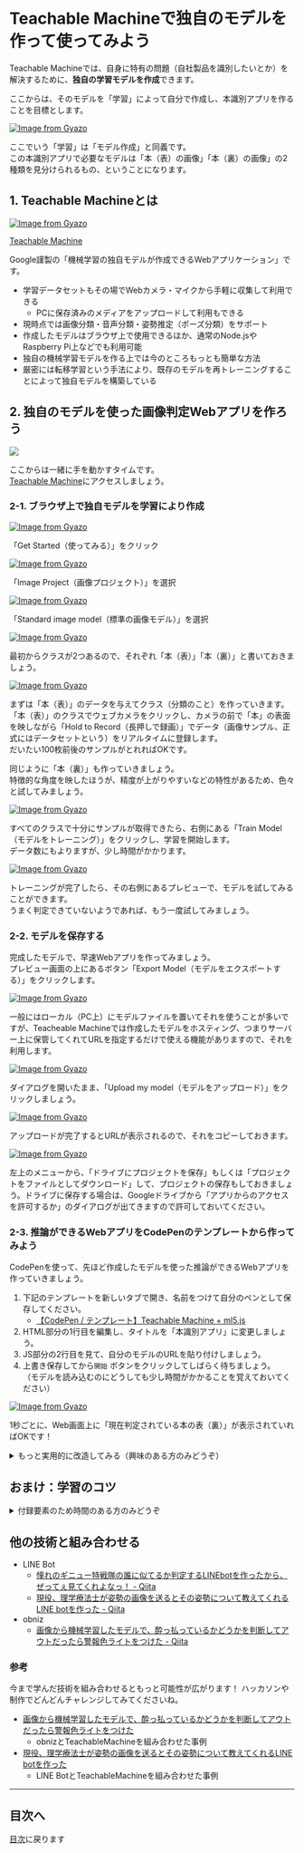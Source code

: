 # Teachable Machineで独自のモデルを作って使ってみよう

Teachable Machineでは、自身に特有の問題（自社製品を識別したいとか）を解決するために、**独自の学習モデルを作成**できます。

ここからは、そのモデルを「学習」によって自分で作成し、本識別アプリを作ることを目標とします。

[![Image from Gyazo](https://i.gyazo.com/4c21824419a09eeb89fd687e309e4a66.gif)](https://gyazo.com/4c21824419a09eeb89fd687e309e4a66)

ここでいう「学習」は「モデル作成」と同義です。  
この本識別アプリで必要なモデルは「本（表）の画像」「本（裏）の画像」の2種類を見分けられるもの、ということになります。

## 1. Teachable Machineとは

[![Image from Gyazo](https://i.gyazo.com/9760ff163e4baf372b9769b1e6454a83.png)](https://gyazo.com/9760ff163e4baf372b9769b1e6454a83)

[Teachable Machine](https://teachablemachine.withgoogle.com)

Google謹製の「機械学習の独自モデルが作成できるWebアプリケーション」です。

- 学習データセットもその場でWebカメラ・マイクから手軽に収集して利用できる  
  - PCに保存済みのメディアをアップロードして利用もできる
- 現時点では画像分類・音声分類・姿勢推定（ポーズ分類）をサポート
- 作成したモデルはブラウザ上で使用できるほか、通常のNode.jsやRaspberry Pi上などでも利用可能
- 独自の機械学習モデルを作る上では今のところもっとも簡単な方法
- 厳密には転移学習という手法により、既存のモデルを再トレーニングすることによって独自モデルを構築している

## 2. 独自のモデルを使った画像判定Webアプリを作ろう

![](https://i.gyazo.com/20ad1831dab4dac738fb3ca78f457ed8.png)

ここからは一緒に手を動かすタイムです。  
[Teachable Machine](https://teachablemachine.withgoogle.com)にアクセスしましょう。

### 2-1. ブラウザ上で独自モデルを学習により作成

[![Image from Gyazo](https://i.gyazo.com/4aa6aa6236a2b6af6595f143cdf5fe68.png)](https://gyazo.com/4aa6aa6236a2b6af6595f143cdf5fe68)

「Get Started（使ってみる）」をクリック

[![Image from Gyazo](https://i.gyazo.com/3102e9b541cad46c885439ddee701963.jpg)](https://gyazo.com/3102e9b541cad46c885439ddee701963)

「Image Project（画像プロジェクト）」を選択

[![Image from Gyazo](https://i.gyazo.com/4fdfb10b7ad728fea7a7d6a9b4a31db7.png)](https://gyazo.com/4fdfb10b7ad728fea7a7d6a9b4a31db7)

「Standard image model（標準の画像モデル）」を選択

[![Image from Gyazo](https://i.gyazo.com/44df8918fdc71441fea086a9fe087dd5.png)](https://gyazo.com/44df8918fdc71441fea086a9fe087dd5)

最初からクラスが2つあるので、それぞれ「本（表）」「本（裏）」と書いておきましょう。

[![Image from Gyazo](https://i.gyazo.com/066211c5b882751825de81158753449b.png)](https://gyazo.com/066211c5b882751825de81158753449b)

まずは「本（表）」のデータを与えてクラス（分類のこと）を作っていきます。  
「本（表）」のクラスでウェブカメラをクリックし、カメラの前で「本」の表面を映しながら「Hold to Record（長押しで録画）」でデータ（画像サンプル、正式にはデータセットという）をリアルタイムに登録します。  
だいたい100枚前後のサンプルがとれればOKです。

同じように「本（裏）」も作っていきましょう。  
特徴的な角度を映したほうが、精度が上がりやすいなどの特性があるため、色々と試してみましょう。 

[![Image from Gyazo](https://i.gyazo.com/2fe2f0907a7bac0c3f09b93f011c99ce.png)](https://gyazo.com/2fe2f0907a7bac0c3f09b93f011c99ce)
 
すべてのクラスで十分にサンプルが取得できたら、右側にある「Train Model（モデルをトレーニング）」をクリックし、学習を開始します。  
データ数にもよりますが、少し時間がかかります。

[![Image from Gyazo](https://i.gyazo.com/1e8f24fe450a241a9cfb097045ca6e21.gif)](https://gyazo.com/1e8f24fe450a241a9cfb097045ca6e21)

トレーニングが完了したら、その右側にあるプレビューで、モデルを試してみることができます。  
うまく判定できていないようであれば、もう一度試してみましょう。

### 2-2. モデルを保存する

完成したモデルで、早速Webアプリを作ってみましょう。    
プレビュー画面の上にあるボタン「Export Model（モデルをエクスポートする）」をクリックします。

[![Image from Gyazo](https://i.gyazo.com/4a65a77c209fc4baeeb1aae2422c414a.png)](https://gyazo.com/4a65a77c209fc4baeeb1aae2422c414a)

一般にはローカル（PC上）にモデルファイルを置いてそれを使うことが多いですが、Teacheable Machineでは作成したモデルをホスティング、つまりサーバー上に保管してくれてURLを指定するだけで使える機能がありますので、それを利用します。  

[![Image from Gyazo](https://i.gyazo.com/46df41c4db380ee1386f9f2505786b6a.png)](https://gyazo.com/46df41c4db380ee1386f9f2505786b6a)

ダイアログを開いたまま、「Upload my model（モデルをアップロード）」をクリックしましょう。  

[![Image from Gyazo](https://i.gyazo.com/55272548dda0351d0c61fbfa775394f5.png)](https://gyazo.com/55272548dda0351d0c61fbfa775394f5)

アップロードが完了するとURLが表示されるので、それをコピーしておきます。

[![Image from Gyazo](https://i.gyazo.com/fe11e1b30482de7f413f2fa5e7ac9e02.png)](https://gyazo.com/fe11e1b30482de7f413f2fa5e7ac9e02)

左上のメニューから、「ドライブにプロジェクトを保存」もしくは「プロジェクトをファイルとしてダウンロード」して、プロジェクトの保存もしておきましょう。ドライブに保存する場合は、Googleドライブから「アプリからのアクセスを許可するか」のダイアログが出てきますので許可しておいてください。

### 2-3. 推論ができるWebアプリをCodePenのテンプレートから作ってみよう

CodePenを使って、先ほど作成したモデルを使った推論ができるWebアプリを作っていきましょう。

1. 下記のテンプレートを新しいタブで開き、名前をつけて自分のペンとして保存してください。
    - [【CodePen / テンプレート】Teachable Machine + ml5.js](https://codepen.io/pen/?template=XWgNxmb)
2. HTML部分の1行目を編集し、タイトルを「本識別アプリ」に変更しましょう。
3. JS部分の2行目を見て、自分のモデルのURLを貼り付けしましょう。
4. 上書き保存してから`開始` ボタンをクリックしてしばらく待ちましょう。  
  （モデルを読み込むのにどうしても少し時間がかかることを覚えておいてください）

[![Image from Gyazo](https://i.gyazo.com/4c21824419a09eeb89fd687e309e4a66.gif)](https://gyazo.com/4c21824419a09eeb89fd687e309e4a66)

1秒ごとに、Web画面上に「現在判定されている本の表（裏）」が表示されていればOKです！

<details>
  <summary>もっと実用的に改造してみる（興味のある方のみどうぞ）</summary>

先ほどのテンプレートは、あとで時間のあるときによく見ておいてください。  
技術基礎のところでやった内容がいくつか入っており、基本的なHTMLやJSの知識・技術がここでも活きていることがわかるかと思います。

さて現状、判定結果が1秒ごとに表示されているだけとなります。  
もう少しアプリケーションとして実用的にするため「本の裏表が変化した時のみ表示の切り替え」をするコードにしてみています。

以下のソースコード全体をコピーし、CodePenのJS内にある`function loop() { ... }` と、すべて置き換えしてください。  
（loopという関数を探して、関数全体と置き換えます。関数全体とは、loopの最後の波カッコまでです）


```js
 let mylabel = ''; //結果を格納するための変数
  
  // 繰り返し処理
  function loop() {
    // 推論を実行し、エラーがあればerrに、結果をresultsに格納して、
    // 推論が完了次第 { } の中身を実行します
    classifier.classify(async (err, results) => {
      // 結果の配列resultsの先頭にデータがあり、かつ、
      // 直前まで判定していた内容と異なっていたら表示する
      // そうでない場合はsetTimeoutまでスキップしてもう一度ループ実行へ
      if (results[0] && results[0].label != mylabel) {
        mylabel = results[0].label; // 結果を格納しておく
        document.getElementById("result").textContent = 'これは' + mylabel + 'です。'; //結果を画面に表示
        console.log(mylabel); //分かりやすいようにコンソールにも表示
      }
      // 推論終了1秒後に自分の関数を実行（ループになる）
      setTimeout(loop, 1000);
    });
  }
```

loop() { } は長く複数行にわたるので、よく見てペーストしましょう。  
細かいコード解説はしませんが、主に判定結果の文字列に応じてパターン分岐を行っているものとなります。  
みなさんが自分でモデルを作ったときも、このコードを参考にして、まずはどの文字列を置き換えたらうまく動くか？　を検証しながら試行錯誤して改造してもらえれば、と思います。

さらに余力があれば、学習時にクラス追加をして「色々な本を識別できるように」してみてもおもしろいかもしれません。いろいろ試してみてください！

</details>

## おまけ：学習のコツ

<details>
<summary>付録要素のため時間のある方のみどうぞ</summary>

### クラスは多めに、いろんなパターンをいれておこう

機械学習（画像判定）は、人間が画像を分類するときと異なり、以下のような特性があります。

- 人間のように特定の物体を注視したりせず、映像全体をまんべんなく見ている
- 必ず、学習されたクラスのうち一番近いいずれかにしか分類しない（どれも判定できない、というのがない）

よって、本識別の例であれば、画面いっぱいの本のイメージしか学習していないのに、本が映っていなくてもどちらかに判断をしようとします。。

[![Image from Gyazo](https://i.gyazo.com/f61aa179989c1a4bb79b27f126446185.gif)](https://gyazo.com/f61aa179989c1a4bb79b27f126446185)

あらかじめ、映り込む可能性のある背景や物体のクラスを用意しておくと、本が撮影された時のみ判定できます。

### 学習させるサンプルそのものにミスがないか確認する

例として、動きのある物体の画像サンプルを撮影するとき、ブレが生じたりして想定していないサンプルが混じってしまうことがあります。

「寝ているか起きているかを判断するモデル」の場合、起きているのにもかかわらず寝ているようなサンプルが混じってしまうと、人間でも判別がつきません。異なるクラスのサンプル同士ははっきり違いのわかるものに、意図しないサンプルの混入がないようによく確認する、ということを徹底してください。

### ポーズ学習をさせる際は`無線マウス`と`広角レンズ`があると便利

PCから両手が届かない位置でポーズを撮影する際に重宝します。  
（例：小島よしおのおっぱっぴー認識など）

</details>

## 他の技術と組み合わせる

- LINE Bot
  - [憧れのギニュー特戦隊の誰に似てるか判定するLINEbotを作ったから、ぜってぇ見てくれよなっ！ - Qiita](https://qiita.com/Teru_3/items/109517e6a6e3b761285d)
  - [現役、理学療法士が姿勢の画像を送るとその姿勢について教えてくれるLINE botを作った - Qiita](https://qiita.com/yusei2629/items/da07d877a98c94abb3c9)
- obniz
  - [画像から機械学習したモデルで、酔っ払っているかどうかを判断してアウトだったら警報色ライトをつけた - Qiita](https://qiita.com/Sugizo50073508/items/c34df866fb46276d6ade)

### 参考
今まで学んだ技術を組み合わせるともっと可能性が広がります！
ハッカソンや制作でどんどんチャレンジしてみてくださいね。
- [画像から機械学習したモデルで、酔っ払っているかどうかを判断してアウトだったら警報色ライトをつけた](https://qiita.com/Sugizo50073508/items/c34df866fb46276d6ade)
  - obnizとTeachableMachineを組み合わせた事例
- [現役、理学療法士が姿勢の画像を送るとその姿勢について教えてくれるLINE botを作った](https://qiita.com/yusei2629/items/da07d877a98c94abb3c9)
  - LINE BotとTeachableMachineを組み合わせた事例

---

## 目次へ

[目次](https://github.com/protoout/po-common/tree/main/lessons)に戻ります

